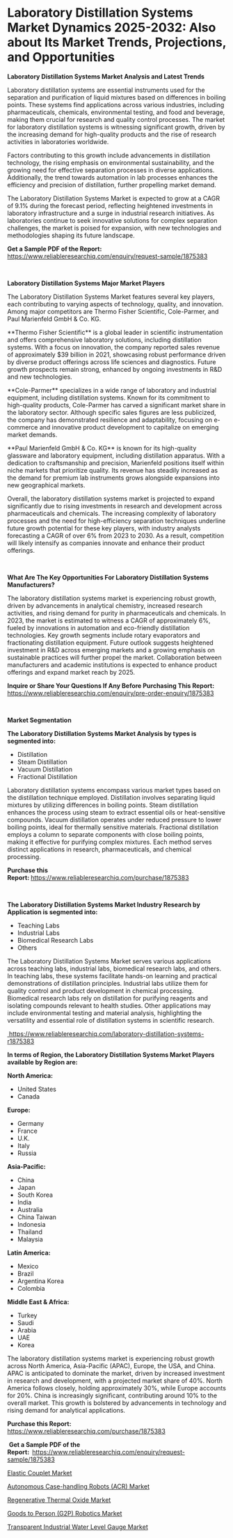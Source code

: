 <p><h1>Laboratory Distillation Systems Market Dynamics 2025-2032: Also about Its Market Trends, Projections, and Opportunities</h1></p><p><strong>Laboratory Distillation Systems Market Analysis and Latest Trends</strong></p>
<p><p>Laboratory distillation systems are essential instruments used for the separation and purification of liquid mixtures based on differences in boiling points. These systems find applications across various industries, including pharmaceuticals, chemicals, environmental testing, and food and beverage, making them crucial for research and quality control processes. The market for laboratory distillation systems is witnessing significant growth, driven by the increasing demand for high-quality products and the rise of research activities in laboratories worldwide.</p><p>Factors contributing to this growth include advancements in distillation technology, the rising emphasis on environmental sustainability, and the growing need for effective separation processes in diverse applications. Additionally, the trend towards automation in lab processes enhances the efficiency and precision of distillation, further propelling market demand.</p><p>The Laboratory Distillation Systems Market is expected to grow at a CAGR of 9.1% during the forecast period, reflecting heightened investments in laboratory infrastructure and a surge in industrial research initiatives. As laboratories continue to seek innovative solutions for complex separation challenges, the market is poised for expansion, with new technologies and methodologies shaping its future landscape.</p></p>
<p><strong>Get a Sample PDF of the Report:&nbsp;</strong> <a href="https://www.reliableresearchiq.com/enquiry/request-sample/1875383?utm_campaign=1121&utm_medium=2&utm_source=Github&utm_content=ia&utm_term=28022025&utm_id=laboratory-distillation-systems">https://www.reliableresearchiq.com/enquiry/request-sample/1875383</a></p>
<p>&nbsp;</p>
<p><strong>Laboratory Distillation Systems Major Market Players</strong></p>
<p><p>The Laboratory Distillation Systems Market features several key players, each contributing to varying aspects of technology, quality, and innovation. Among major competitors are Thermo Fisher Scientific, Cole-Parmer, and Paul Marienfeld GmbH & Co. KG.</p><p>**Thermo Fisher Scientific** is a global leader in scientific instrumentation and offers comprehensive laboratory solutions, including distillation systems. With a focus on innovation, the company reported sales revenue of approximately $39 billion in 2021, showcasing robust performance driven by diverse product offerings across life sciences and diagnostics. Future growth prospects remain strong, enhanced by ongoing investments in R&D and new technologies.</p><p>**Cole-Parmer** specializes in a wide range of laboratory and industrial equipment, including distillation systems. Known for its commitment to high-quality products, Cole-Parmer has carved a significant market share in the laboratory sector. Although specific sales figures are less publicized, the company has demonstrated resilience and adaptability, focusing on e-commerce and innovative product development to capitalize on emerging market demands.</p><p>**Paul Marienfeld GmbH & Co. KG** is known for its high-quality glassware and laboratory equipment, including distillation apparatus. With a dedication to craftsmanship and precision, Marienfeld positions itself within niche markets that prioritize quality. Its revenue has steadily increased as the demand for premium lab instruments grows alongside expansions into new geographical markets.</p><p>Overall, the laboratory distillation systems market is projected to expand significantly due to rising investments in research and development across pharmaceuticals and chemicals. The increasing complexity of laboratory processes and the need for high-efficiency separation techniques underline future growth potential for these key players, with industry analysts forecasting a CAGR of over 6% from 2023 to 2030. As a result, competition will likely intensify as companies innovate and enhance their product offerings.</p></p>
<p>&nbsp;</p>
<p><strong>What Are The Key Opportunities For Laboratory Distillation Systems Manufacturers?</strong></p>
<p><p>The laboratory distillation systems market is experiencing robust growth, driven by advancements in analytical chemistry, increased research activities, and rising demand for purity in pharmaceuticals and chemicals. In 2023, the market is estimated to witness a CAGR of approximately 6%, fueled by innovations in automation and eco-friendly distillation technologies. Key growth segments include rotary evaporators and fractionating distillation equipment. Future outlook suggests heightened investment in R&D across emerging markets and a growing emphasis on sustainable practices will further propel the market. Collaboration between manufacturers and academic institutions is expected to enhance product offerings and expand market reach by 2025.</p></p>
<p><strong>Inquire or Share Your Questions If Any Before Purchasing This Report:</strong> <a href="https://www.reliableresearchiq.com/enquiry/pre-order-enquiry/1875383?utm_campaign=1121&utm_medium=2&utm_source=Github&utm_content=ia&utm_term=28022025&utm_id=laboratory-distillation-systems">https://www.reliableresearchiq.com/enquiry/pre-order-enquiry/1875383</a></p>
<p>&nbsp;</p>
<p><strong>Market Segmentation</strong></p>
<p><strong>The Laboratory Distillation Systems Market Analysis by types is segmented into:</strong></p>
<p><ul><li>Distillation</li><li>Steam Distillation</li><li>Vacuum Distillation</li><li>Fractional Distillation</li></ul></p>
<p><p>Laboratory distillation systems encompass various market types based on the distillation technique employed. Distillation involves separating liquid mixtures by utilizing differences in boiling points. Steam distillation enhances the process using steam to extract essential oils or heat-sensitive compounds. Vacuum distillation operates under reduced pressure to lower boiling points, ideal for thermally sensitive materials. Fractional distillation employs a column to separate components with close boiling points, making it effective for purifying complex mixtures. Each method serves distinct applications in research, pharmaceuticals, and chemical processing.</p></p>
<p><strong>Purchase this Report:&nbsp;</strong><a href="https://www.reliableresearchiq.com/purchase/1875383?utm_campaign=1121&utm_medium=2&utm_source=Github&utm_content=ia&utm_term=28022025&utm_id=laboratory-distillation-systems">https://www.reliableresearchiq.com/purchase/1875383</a></p>
<p>&nbsp;</p>
<p><strong>The Laboratory Distillation Systems Market Industry Research by Application is segmented into:</strong></p>
<p><ul><li>Teaching Labs</li><li>Industrial Labs</li><li>Biomedical Research Labs</li><li>Others</li></ul></p>
<p><p>The Laboratory Distillation Systems Market serves various applications across teaching labs, industrial labs, biomedical research labs, and others. In teaching labs, these systems facilitate hands-on learning and practical demonstrations of distillation principles. Industrial labs utilize them for quality control and product development in chemical processing. Biomedical research labs rely on distillation for purifying reagents and isolating compounds relevant to health studies. Other applications may include environmental testing and material analysis, highlighting the versatility and essential role of distillation systems in scientific research.</p></p>
<p><a href="https://www.reliableresearchiq.com/laboratory-distillation-systems-r1875383?utm_campaign=1121&utm_medium=2&utm_source=Github&utm_content=ia&utm_term=28022025&utm_id=laboratory-distillation-systems">&nbsp;https://www.reliableresearchiq.com/laboratory-distillation-systems-r1875383</a></p>
<p><strong>In terms of Region, the Laboratory Distillation Systems Market Players available by Region are:</strong></p>
<p>
    <p> <strong> North America: </strong>
        <ul>
            <li>United States</li>
            <li>Canada</li>
        </ul>
        </p> 
    <p> <strong> Europe: </strong>
        <ul>
            <li>Germany</li>
            <li>France</li>
            <li>U.K.</li>
            <li>Italy</li>
            <li>Russia</li>
        </ul>
        </p> 
    <p> <strong> Asia-Pacific: </strong>
        <ul>
            <li>China</li>
            <li>Japan</li>
            <li>South Korea</li>
            <li>India</li>
            <li>Australia</li>
            <li>China Taiwan</li>
            <li>Indonesia</li>
            <li>Thailand</li>
            <li>Malaysia</li>
        </ul>
        </p> 
    <p> <strong> Latin America: </strong>
        <ul>
            <li>Mexico</li>
            <li>Brazil</li>
            <li>Argentina Korea</li>
            <li>Colombia</li>
        </ul>
        </p> 
    <p> <strong> Middle East & Africa: </strong>
        <ul>
            <li>Turkey</li>
            <li>Saudi</li>
            <li>Arabia</li>
            <li>UAE</li>
            <li>Korea</li>
        </ul>
    </p>
    </p>
<p><p>The laboratory distillation systems market is experiencing robust growth across North America, Asia-Pacific (APAC), Europe, the USA, and China. APAC is anticipated to dominate the market, driven by increased investment in research and development, with a projected market share of 40%. North America follows closely, holding approximately 30%, while Europe accounts for 20%. China is increasingly significant, contributing around 10% to the overall market. This growth is bolstered by advancements in technology and rising demand for analytical applications.</p></p>
<p><strong>Purchase this Report: </strong><a href="https://www.reliableresearchiq.com/purchase/1875383?utm_campaign=1121&utm_medium=2&utm_source=Github&utm_content=ia&utm_term=28022025&utm_id=laboratory-distillation-systems">https://www.reliableresearchiq.com/purchase/1875383</a></p>
<p>&nbsp;<strong>Get a Sample PDF of the Report:&nbsp;&nbsp;</strong><a href="https://www.reliableresearchiq.com/enquiry/request-sample/1875383?utm_campaign=1121&utm_medium=2&utm_source=Github&utm_content=ia&utm_term=28022025&utm_id=laboratory-distillation-systems">https://www.reliableresearchiq.com/enquiry/request-sample/1875383</a></p>
<p><strong></strong></p>
<p><p><a href="https://github.com/guleealhani/Market-Research-Report-List-1/blob/main/elastic-couplet-market.md?utm_campaign=1121&utm_medium=2&utm_source=Github&utm_content=ia&utm_term=28022025&utm_id=laboratory-distillation-systems">Elastic Couplet Market</a></p><p><a href="https://github.com/cobinaydin13/Market-Research-Report-List-1/blob/main/autonomous-case-handling-robots-acr-market.md?utm_campaign=1121&utm_medium=2&utm_source=Github&utm_content=ia&utm_term=28022025&utm_id=laboratory-distillation-systems">Autonomous Case-handling Robots (ACR) Market</a></p><p><a href="https://github.com/leehihkl/Market-Research-Report-List-1/blob/main/regenerative-thermal-oxide-market.md?utm_campaign=1121&utm_medium=2&utm_source=Github&utm_content=ia&utm_term=28022025&utm_id=laboratory-distillation-systems">Regenerative Thermal Oxide Market</a></p><p><a href="https://github.com/mehakmiamid1/Market-Research-Report-List-1/blob/main/goods-to-person-g2p-robotics-market.md?utm_campaign=1121&utm_medium=2&utm_source=Github&utm_content=ia&utm_term=28022025&utm_id=laboratory-distillation-systems">Goods to Person (G2P) Robotics Market</a></p><p><a href="https://github.com/osamhcombre/Market-Research-Report-List-1/blob/main/transparent-industrial-water-level-gauge-market.md?utm_campaign=1121&utm_medium=2&utm_source=Github&utm_content=ia&utm_term=28022025&utm_id=laboratory-distillation-systems">Transparent Industrial Water Level Gauge Market</a></p></p>